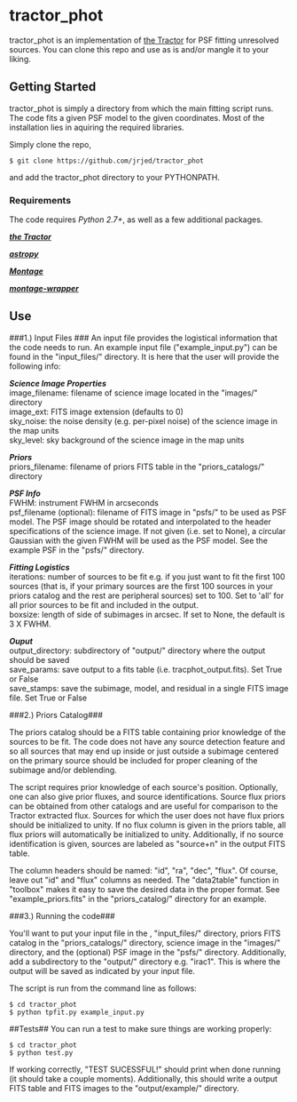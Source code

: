 
# tractor_phot #
tractor_phot is an implementation of [the Tractor](https://github.com/dstndstn/tractor) for PSF fitting unresolved sources. You can clone this repo and use as is and/or mangle it to your liking.

## Getting Started ##
tractor_phot is simply a directory from which the main fitting script runs. The code fits a given PSF model to the given coordinates.  Most of the installation lies in aquiring the required libraries.

Simply clone the repo,

```
$ git clone https://github.com/jrjed/tractor_phot
```
and add the tractor_phot directory to your PYTHONPATH.

### Requirements ###
The code requires *Python 2.7+*, as well as a few additional packages.

***[the Tractor](https://github.com/dstndstn/tractor)***

***[astropy](https://github.com/astropy/astropy)***

***[Montage](http://montage.ipac.caltech.edu/)***

***[montage-wrapper](http://www.astropy.org/montage-wrapper/)***

## Use ##

###1.) Input Files ###
An input file provides the logistical information that the code needs to run. 
An example input file ("example_input.py") can be found in the "input_files/" directory. It is here that the user will provide the following info:

***Science Image Properties***  
image_filename: filename of science image located in the "images/" directory  
image_ext: FITS image extension (defaults to 0)  
sky_noise: the noise density (e.g. per-pixel noise) of the science image in the map units  
sky_level: sky background of the science image in the map units  

***Priors***  
priors_filename: filename of priors FITS table in the "priors_catalogs/" directory  

***PSF Info***  
FWHM: instrument FWHM in arcseconds  
psf_filename (optional): filename of FITS image in "psfs/" to be used as PSF model. The PSF image should be rotated and interpolated to the header specifications of the science image. If not given (i.e. set to None), a circular Gaussian with the given FWHM will be used as the PSF model. See the example PSF in the "psfs/" directory.

***Fitting Logistics***  
iterations: number of sources to be fit e.g. if you just want to fit the first 100 sources (that is, if your primary sources are the first 100 sources in your priors catalog and the rest are peripheral sources) set to 100. Set to 'all' for all prior sources to be fit and included in the output.  
boxsize: length of side of subimages in arcsec. If set to None, the default is 3 X FWHM.  

***Ouput***  
output_directory: subdirectory of "output/" directory where the output should be saved  
save_params: save output to a fits table (i.e. tracphot_output.fits). Set True or False  
save_stamps: save the subimage, model, and residual in a single FITS image file. Set True or False  

###2.) Priors Catalog###

The priors catalog should be a FITS table containing prior knowledge of the sources to be fit. The code does not have any source detection feature and so all sources that may end up inside or just outside a subimage centered on the primary source should be included for proper cleaning of the subimage and/or deblending.

The script requires prior knowledge of each source's position. Optionally, one can also give prior fluxes, and source identifications. Source flux priors can be obtained from other catalogs and are useful for comparison to the Tractor extracted flux. Sources for which the user does not have flux priors should be initialized to unity. If no flux column is given in the priors table, all flux priors will automatically be initialized to unity. Additionally, if no source identification is given, sources are labeled as "source+n" in the output FITS table. 

The column headers should be named: "id", "ra", "dec", "flux". Of course, leave out "id" and "flux" columns as needed. The "data2table" function in "toolbox" makes it easy to save the desired data in the proper format. See "example_priors.fits" in the "priors_catalog/" directory for an example.

###3.) Running the code###

You'll want to put your input file in the , "input_files/" directory, priors FITS catalog in the "priors_catalogs/" directory, science image in the "images/" directory, and the (optional) PSF image in the "psfs/" directory. Additionally, add a subdirectory to the "output/" directory e.g. "irac1". This is where the output will be saved as indicated by your input file. 

The script is run from the command line as follows:
```
$ cd tractor_phot
$ python tpfit.py example_input.py
```

##Tests##
You can run a test to make sure things are working properly:
```
$ cd tractor_phot
$ python test.py
```
If working correctly, "TEST SUCESSFUL!" should print when done running (it should take a couple moments). Additionally, this should write a output FITS table and FITS images to the "output/example/" directory.
